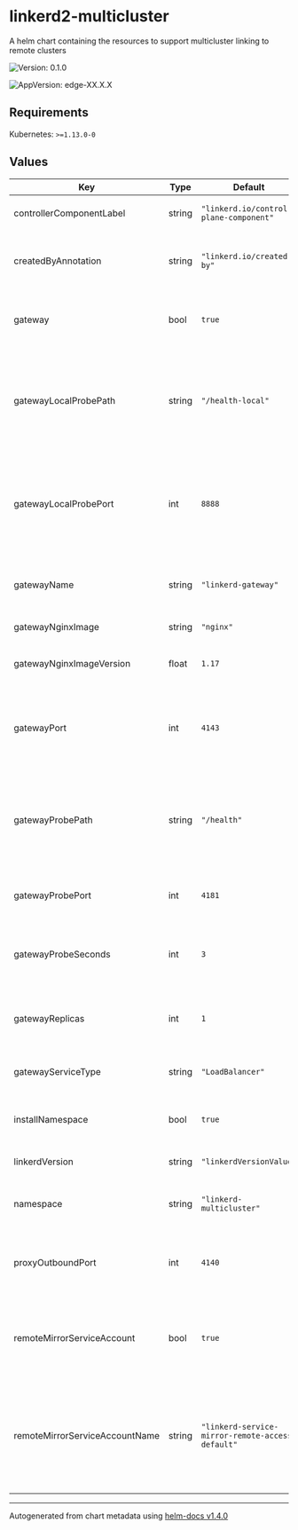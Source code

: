 # linkerd2-multicluster

A helm chart containing the resources to support multicluster
linking to remote clusters

![Version: 0.1.0](https://img.shields.io/badge/Version-0.1.0-informational?style=flat-square)

![AppVersion: edge-XX.X.X](https://img.shields.io/badge/AppVersion-edge--XX.X.X-informational?style=flat-square)

## Requirements

Kubernetes: `>=1.13.0-0`

## Values

| Key | Type | Default | Description |
|-----|------|---------|-------------|
| controllerComponentLabel | string | `"linkerd.io/control-plane-component"` | Control plane label. Do not edit |
| createdByAnnotation | string | `"linkerd.io/created-by"` | Annotation label for the proxy create. Do not edit. |
| gateway | bool | `true` | If the gateway component should be installed |
| gatewayLocalProbePath | string | `"/health-local"` | The path that will be used by the local liveness checks to ensure the gateway is alive |
| gatewayLocalProbePort | int | `8888` | The port that will be used by the local liveness checks to ensure the gateway is alive |
| gatewayName | string | `"linkerd-gateway"` | The name of the gateway that will be installed |
| gatewayNginxImage | string | `"nginx"` | The Nginx image |
| gatewayNginxImageVersion | float | `1.17` | The version of the Nginx image |
| gatewayPort | int | `4143` | The port on which all the gateway will accept incoming traffic |
| gatewayProbePath | string | `"/health"` | The path that will be used by remote clusters for determining whether the gateway is alive |
| gatewayProbePort | int | `4181` | The port used for liveliness probing |
| gatewayProbeSeconds | int | `3` | The interval (in seconds) between liveness probes |
| gatewayReplicas | int | `1` | Specifies the replica count of gateway deployment |
| gatewayServiceType | string | `"LoadBalancer"` | Service Type of gateway Service |
| installNamespace | bool | `true` | If the namespace should be installed |
| linkerdVersion | string | `"linkerdVersionValue"` | Control plane version |
| namespace | string | `"linkerd-multicluster"` | Service Mirror component namespace |
| proxyOutboundPort | int | `4140` | The port on which the proxy accepts outbound traffic |
| remoteMirrorServiceAccount | bool | `true` | If the remote mirror service account should be installed |
| remoteMirrorServiceAccountName | string | `"linkerd-service-mirror-remote-access-default"` | The name of the service account used to allow remote clusters to mirror local services |

----------------------------------------------
Autogenerated from chart metadata using [helm-docs v1.4.0](https://github.com/norwoodj/helm-docs/releases/v1.4.0)
